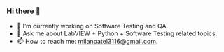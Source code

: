 ### Hi there 👋
- 🔭 I’m currently working on Software Testing and QA.
- 💬 Ask me about LabVIEW + Python + Software Testing related topics.
- 📫 How to reach me: milanpatel3116@gmail.com.

<!--
**imMilanpatel/imMilanPATEL** is a ✨ _special_ ✨ repository because its `README.md` (this file) appears on your GitHub profile.

